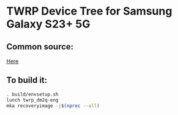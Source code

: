 # TWRP Device Tree for Samsung Galaxy S23+  5G

## Common source:
[Here](https://github.com/archer-private-org/android_device_samsung_sm8550-common.git)

## To build it: 
```bash
. build/envsetup.sh
lunch twrp_dm2q-eng
mka recoveryimage -j$(nproc --all)
```
